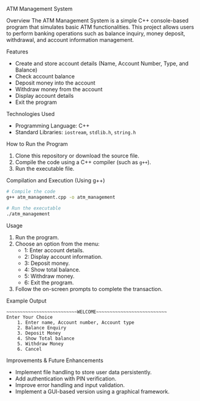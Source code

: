 ATM Management System

Overview
The ATM Management System is a simple C++ console-based program that simulates basic ATM functionalities. This project allows users to perform banking operations such as balance inquiry, money deposit, withdrawal, and account information management.

Features
- Create and store account details (Name, Account Number, Type, and Balance)
- Check account balance
- Deposit money into the account
- Withdraw money from the account
- Display account details
- Exit the program

Technologies Used
- Programming Language: C++
- Standard Libraries: `iostream`, `stdlib.h`, `string.h`

 How to Run the Program
1. Clone this repository or download the source file.
2. Compile the code using a C++ compiler (such as `g++`).
3. Run the executable file.

 Compilation and Execution (Using g++)
```sh
# Compile the code
g++ atm_management.cpp -o atm_management

# Run the executable
./atm_management
```

 Usage
1. Run the program.
2. Choose an option from the menu:
   - 1: Enter account details.
   - 2: Display account information.
   - 3: Deposit money.
   - 4: Show total balance.
   - 5: Withdraw money.
   - 6: Exit the program.
3. Follow the on-screen prompts to complete the transaction.

 Example Output
```
~~~~~~~~~~~~~~~~~~~~~~~~~~WELCOME~~~~~~~~~~~~~~~~~~~~~~~~~~
Enter Your Choice
    1. Enter name, Account number, Account type
    2. Balance Enquiry
    3. Deposit Money
    4. Show Total balance
    5. Withdraw Money
    6. Cancel
```

Improvements & Future Enhancements
- Implement file handling to store user data persistently.
- Add authentication with PIN verification.
- Improve error handling and input validation.
- Implement a GUI-based version using a graphical framework.

